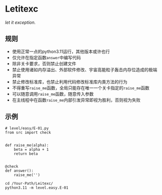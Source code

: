 # Letitexc

*let it exception.*

## 规则

- 使用正常一点的python3.11运行，其他版本或许也行
- 仅允许在指定函数`answer`中编写代码
- 除非关卡要求，否则禁止创建文件
- 禁止使用诸如内存溢出、外部软件修改、宇宙高能粒子轰击内存位造成的极端异常
- 禁止修改标准库，也禁止利用代码修改标准库内类方法的行为
- 不得重写`raise_me`函数，全局只能存在唯一一个关卡指定的`raise_me`函数
- 可以随意调用`raise_me`函数，随意传入参数
- 在主线程中在函数`raise_me`内部引发异常即视为胜利，否则视为失败

## 示例

```python3
# level/easy/E-01.py
from src import check


def raise_me(alpha):
    beta = alpha + 1
    return beta


@check
def answer():
    raise_me('')
```
```shell
cd /Your-Path/Leitexc/
python3.11 -m level.easy.E-01
```